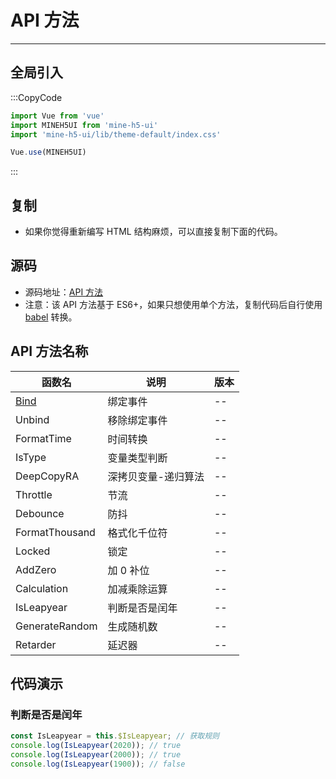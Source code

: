 [bind]: https://github.com/biaov/MINE-H5-UI/blob/master/packages/MeAPI/event.js

# API 方法

---

## 全局引入

:::CopyCode

```JavaScript
import Vue from 'vue'
import MINEH5UI from 'mine-h5-ui'
import 'mine-h5-ui/lib/theme-default/index.css'

Vue.use(MINEH5UI)
```

:::

## 复制

- 如果你觉得重新编写 HTML 结构麻烦，可以直接复制下面的代码。

## 源码

- 源码地址：[API 方法](https://github.com/biaov/MINE-H5-UI/blob/master/packages/MeAPI/function.js)
- 注意：该 API 方法基于 ES6+，如果只想使用单个方法，复制代码后自行使用 [babel](https://www.babeljs.cn/) 转换。

## API 方法名称

| 函数名         | 说明                | 版本 |
| -------------- | ------------------- | ---- |
| [Bind]         | 绑定事件            | --   |
| Unbind         | 移除绑定事件        | --   |
| FormatTime     | 时间转换            | --   |
| IsType         | 变量类型判断        | --   |
| DeepCopyRA     | 深拷贝变量-递归算法 | --   |
| Throttle       | 节流                | --   |
| Debounce       | 防抖                | --   |
| FormatThousand | 格式化千位符        | --   |
| Locked         | 锁定                | --   |
| AddZero        | 加 0 补位           | --   |
| Calculation    | 加减乘除运算        | --   |
| IsLeapyear     | 判断是否是闰年      | --   |
| GenerateRandom | 生成随机数          | --   |
| Retarder       | 延迟器              | --   |

## 代码演示

### 判断是否是闰年

```JavaScript
const IsLeapyear = this.$IsLeapyear; // 获取规则
console.log(IsLeapyear(2020)); // true
console.log(IsLeapyear(2000)); // true
console.log(IsLeapyear(1900)); // false
```
